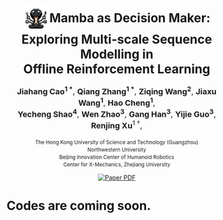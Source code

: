 <br />
<p align="center">
  <h1 align="center">
    <img src="Figs/logo.jpg" alt="Mamba Logo" style="vertical-align: middle; width: 60px; height: auto;">Mamba as Decision Maker:<br />
            Exploring Multi-scale Sequence Modelling in <br />
    Offline Reinforcement Learning
</h1>
  <p align="center" style="font-size: large;">
    <strong>Jiahang Cao<sup>1 *</sup></strong>,
    <strong>Qiang Zhang<sup>1 *</sup></strong>,
    <strong>Ziqing Wang<sup>2</sup></strong>,
    <strong>Jiaxu Wang<sup>1</sup></strong>,
    <strong>Hao Cheng<sup>1</sup></strong>, <br />
    <strong>Yecheng Shao<sup>4</sup></strong>,
    <strong>Wen Zhao<sup>3</sup></strong>,
    <strong>Gang Han<sup>3</sup></strong>,
    <strong>Yijie Guo<sup>3</sup></strong>,
    <strong>Renjing Xu</strong><sup>1 †</sup>,
  </p>
  <p align="center">
  <small>The Hong Kong University of Science and Technology (Guangzhou)</small><br>
  <small>Northwestern University</small><br>
  <small>Beijing Innovation Center of Humanoid Robotics</small><br>
  <small>Center for X-Mechanics, Zhejiang University</small>
  </p>
  <p align="center">
    <a href='https://arxiv.org/abs/2309.09297'>
      <img src='https://img.shields.io/badge/Paper-PDF-red?style=flat&logo=arXiv&logoColor=red' alt='Paper PDF'>
    </a>
  </p>
</p>


# Codes are coming soon.
